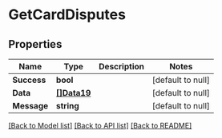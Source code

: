 # GetCardDisputes

## Properties
Name | Type | Description | Notes
------------ | ------------- | ------------- | -------------
**Success** | **bool** |  | [default to null]
**Data** | [**[]Data19**](Data19.md) |  | [default to null]
**Message** | **string** |  | [default to null]

[[Back to Model list]](../README.md#documentation-for-models) [[Back to API list]](../README.md#documentation-for-api-endpoints) [[Back to README]](../README.md)

